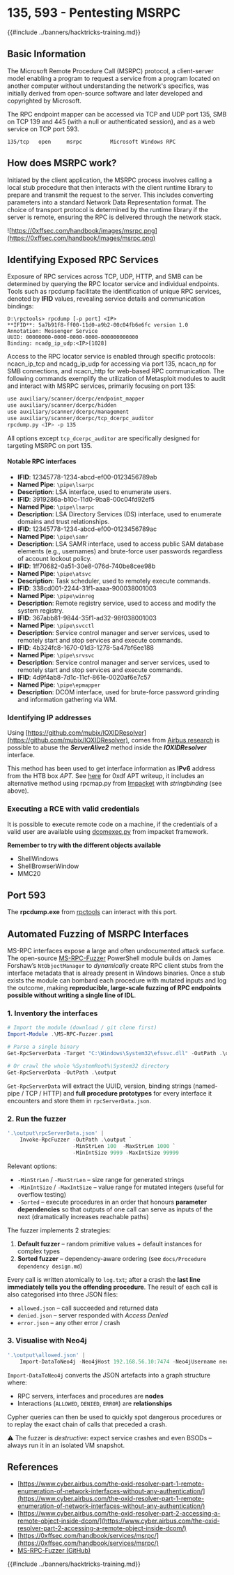 # 135, 593 - Pentesting MSRPC

{{#include ../banners/hacktricks-training.md}}

## Basic Information

The Microsoft Remote Procedure Call (MSRPC) protocol, a client-server model enabling a program to request a service from a program located on another computer without understanding the network's specifics, was initially derived from open-source software and later developed and copyrighted by Microsoft.

The RPC endpoint mapper can be accessed via TCP and UDP port 135, SMB on TCP 139 and 445 (with a null or authenticated session), and as a web service on TCP port 593.

```
135/tcp   open     msrpc         Microsoft Windows RPC
```

## How does MSRPC work?

Initiated by the client application, the MSRPC process involves calling a local stub procedure that then interacts with the client runtime library to prepare and transmit the request to the server. This includes converting parameters into a standard Network Data Representation format. The choice of transport protocol is determined by the runtime library if the server is remote, ensuring the RPC is delivered through the network stack.

![https://0xffsec.com/handbook/images/msrpc.png](https://0xffsec.com/handbook/images/msrpc.png)

## **Identifying Exposed RPC Services**

Exposure of RPC services across TCP, UDP, HTTP, and SMB can be determined by querying the RPC locator service and individual endpoints. Tools such as rpcdump facilitate the identification of unique RPC services, denoted by **IFID** values, revealing service details and communication bindings:

```
D:\rpctools> rpcdump [-p port] <IP>
**IFID**: 5a7b91f8-ff00-11d0-a9b2-00c04fb6e6fc version 1.0
Annotation: Messenger Service
UUID: 00000000-0000-0000-0000-000000000000
Binding: ncadg_ip_udp:<IP>[1028]
```

Access to the RPC locator service is enabled through specific protocols: ncacn_ip_tcp and ncadg_ip_udp for accessing via port 135, ncacn_np for SMB connections, and ncacn_http for web-based RPC communication. The following commands exemplify the utilization of Metasploit modules to audit and interact with MSRPC services, primarily focusing on port 135:

```bash
use auxiliary/scanner/dcerpc/endpoint_mapper
use auxiliary/scanner/dcerpc/hidden
use auxiliary/scanner/dcerpc/management
use auxiliary/scanner/dcerpc/tcp_dcerpc_auditor
rpcdump.py <IP> -p 135
```

All options except `tcp_dcerpc_auditor` are specifically designed for targeting MSRPC on port 135.

#### Notable RPC interfaces

- **IFID**: 12345778-1234-abcd-ef00-0123456789ab
- **Named Pipe**: `\pipe\lsarpc`
- **Description**: LSA interface, used to enumerate users.
- **IFID**: 3919286a-b10c-11d0-9ba8-00c04fd92ef5
- **Named Pipe**: `\pipe\lsarpc`
- **Description**: LSA Directory Services (DS) interface, used to enumerate domains and trust relationships.
- **IFID**: 12345778-1234-abcd-ef00-0123456789ac
- **Named Pipe**: `\pipe\samr`
- **Description**: LSA SAMR interface, used to access public SAM database elements (e.g., usernames) and brute-force user passwords regardless of account lockout policy.
- **IFID**: 1ff70682-0a51-30e8-076d-740be8cee98b
- **Named Pipe**: `\pipe\atsvc`
- **Description**: Task scheduler, used to remotely execute commands.
- **IFID**: 338cd001-2244-31f1-aaaa-900038001003
- **Named Pipe**: `\pipe\winreg`
- **Description**: Remote registry service, used to access and modify the system registry.
- **IFID**: 367abb81-9844-35f1-ad32-98f038001003
- **Named Pipe**: `\pipe\svcctl`
- **Description**: Service control manager and server services, used to remotely start and stop services and execute commands.
- **IFID**: 4b324fc8-1670-01d3-1278-5a47bf6ee188
- **Named Pipe**: `\pipe\srvsvc`
- **Description**: Service control manager and server services, used to remotely start and stop services and execute commands.
- **IFID**: 4d9f4ab8-7d1c-11cf-861e-0020af6e7c57
- **Named Pipe**: `\pipe\epmapper`
- **Description**: DCOM interface, used for brute-force password grinding and information gathering via WM.

### Identifying IP addresses

Using [https://github.com/mubix/IOXIDResolver](https://github.com/mubix/IOXIDResolver), comes from [Airbus research](https://www.cyber.airbus.com/the-oxid-resolver-part-1-remote-enumeration-of-network-interfaces-without-any-authentication/) is possible to abuse the _**ServerAlive2**_ method inside the _**IOXIDResolver**_ interface.

This method has been used to get interface information as **IPv6** address from the HTB box _APT_. See [here](https://0xdf.gitlab.io/2021/04/10/htb-apt.html) for 0xdf APT writeup, it includes an alternative method using rpcmap.py from [Impacket](https://github.com/SecureAuthCorp/impacket/) with _stringbinding_ (see above).

### Executing a RCE with valid credentials

It is possible to execute remote code on a machine, if the credentials of a valid user are available using [dcomexec.py](https://github.com/fortra/impacket/blob/master/examples/dcomexec.py) from impacket framework.

**Remember to try with the different objects available**

- ShellWindows
- ShellBrowserWindow
- MMC20

## Port 593

The **rpcdump.exe** from [rpctools](https://resources.oreilly.com/examples/9780596510305/tree/master/tools/rpctools) can interact with this port.

## Automated Fuzzing of MSRPC Interfaces

MS-RPC interfaces expose a large and often undocumented attack surface. The open-source [MS-RPC-Fuzzer](https://github.com/warpnet/MS-RPC-Fuzzer) PowerShell module builds on James Forshaw’s `NtObjectManager` to *dynamically* create RPC client stubs from the interface metadata that is already present in Windows binaries. Once a stub exists the module can bombard each procedure with mutated inputs and log the outcome, making **reproducible, large-scale fuzzing of RPC endpoints possible without writing a single line of IDL**.

### 1. Inventory the interfaces

```powershell
# Import the module (download / git clone first)
Import-Module .\MS-RPC-Fuzzer.psm1

# Parse a single binary
Get-RpcServerData -Target "C:\Windows\System32\efssvc.dll" -OutPath .\output

# Or crawl the whole %SystemRoot%\System32 directory
Get-RpcServerData -OutPath .\output
```

`Get-RpcServerData` will extract the UUID, version, binding strings (named-pipe / TCP / HTTP) and **full procedure prototypes** for every interface it encounters and store them in `rpcServerData.json`.

### 2. Run the fuzzer

```powershell
'.\output\rpcServerData.json' |
    Invoke-RpcFuzzer -OutPath .\output `
                     -MinStrLen 100  -MaxStrLen 1000 `
                     -MinIntSize 9999 -MaxIntSize 99999
```

Relevant options:

* `-MinStrLen` / `-MaxStrLen` – size range for generated strings
* `-MinIntSize` / `-MaxIntSize` – value range for mutated integers (useful for overflow testing)
* `-Sorted` – execute procedures in an order that honours **parameter dependencies** so that outputs of one call can serve as inputs of the next (dramatically increases reachable paths)

The fuzzer implements 2 strategies:

1. **Default fuzzer** – random primitive values + default instances for complex types
2. **Sorted fuzzer**  – dependency-aware ordering (see `docs/Procedure dependency design.md`)

Every call is written atomically to `log.txt`; after a crash the **last line immediately tells you the offending procedure**. The result of each call is also categorised into three JSON files:

* `allowed.json` – call succeeded and returned data
* `denied.json`  – server responded with *Access Denied*
* `error.json`   – any other error / crash

### 3. Visualise with Neo4j

```powershell
'.\output\allowed.json' |
    Import-DataToNeo4j -Neo4jHost 192.168.56.10:7474 -Neo4jUsername neo4j
```

`Import-DataToNeo4j` converts the JSON artefacts into a graph structure where:

* RPC servers, interfaces and procedures are **nodes**
* Interactions (`ALLOWED`, `DENIED`, `ERROR`) are **relationships**

Cypher queries can then be used to quickly spot dangerous procedures or to replay the exact chain of calls that preceded a crash.

⚠️  The fuzzer is *destructive*: expect service crashes and even BSODs – always run it in an isolated VM snapshot.

## References

- [https://www.cyber.airbus.com/the-oxid-resolver-part-1-remote-enumeration-of-network-interfaces-without-any-authentication/](https://www.cyber.airbus.com/the-oxid-resolver-part-1-remote-enumeration-of-network-interfaces-without-any-authentication/)
- [https://www.cyber.airbus.com/the-oxid-resolver-part-2-accessing-a-remote-object-inside-dcom/](https://www.cyber.airbus.com/the-oxid-resolver-part-2-accessing-a-remote-object-inside-dcom/)
- [https://0xffsec.com/handbook/services/msrpc/](https://0xffsec.com/handbook/services/msrpc/)
- [MS-RPC-Fuzzer (GitHub)](https://github.com/warpnet/MS-RPC-Fuzzer)

{{#include ../banners/hacktricks-training.md}}




